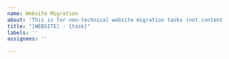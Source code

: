 ```yaml
---
name: Website Migration
about: 'This is for non-technical website migration tasks (not content or PM specific) '
title: "[WEBSITE] - {task}"
labels: ''
assignees: ''

---
```



